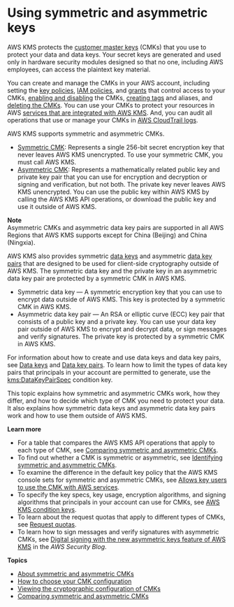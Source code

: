 # Using symmetric and asymmetric keys<a name="symmetric-asymmetric"></a>

AWS KMS protects the [customer master keys](concepts.md#master_keys) \(CMKs\) that you use to protect your data and data keys\. Your secret keys are generated and used only in hardware security modules designed so that no one, including AWS employees, can access the plaintext key material\. 

You can create and manage the CMKs in your AWS account, including setting the [key policies](key-policies.md), [IAM policies](iam-policies.md), and [grants](grants.md) that control access to your CMKs, [enabling and disabling](enabling-keys.md) the CMKs, [creating tags](tagging-keys.md) and aliases, and [deleting the CMKs](deleting-keys.md)\. You can use your CMKs to protect your resources in AWS [services that are integrated with AWS KMS](service-integration.md)\. And, you can audit all operations that use or manage your CMKs in [AWS CloudTrail logs](logging-using-cloudtrail.md)\.

AWS KMS supports symmetric and asymmetric CMKs\.
+ [Symmetric CMK](symm-asymm-concepts.md#symmetric-cmks): Represents a single 256\-bit secret encryption key that never leaves AWS KMS unencrypted\. To use your symmetric CMK, you must call AWS KMS\.
+ [Asymmetric CMK](symm-asymm-concepts.md#asymmetric-cmks): Represents a mathematically related public key and private key pair that you can use for encryption and decryption or signing and verification, but not both\. The private key never leaves AWS KMS unencrypted\. You can use the public key within AWS KMS by calling the AWS KMS API operations, or download the public key and use it outside of AWS KMS\. 

**Note**  
Asymmetric CMKs and asymmetric data key pairs are supported in all AWS Regions that AWS KMS supports except for China \(Beijing\) and China \(Ningxia\)\.

AWS KMS also provides symmetric [data keys](concepts.md#data-keys) and asymmetric [data key pairs](concepts.md#data-key-pairs) that are designed to be used for client\-side cryptography outside of AWS KMS\. The symmetric data key and the private key in an asymmetric data key pair are protected by a symmetric CMK in AWS KMS\. 
+ Symmetric data key — A symmetric encryption key that you can use to encrypt data outside of AWS KMS\. This key is protected by a symmetric CMK in AWS KMS\. 
+ Asymmetric data key pair — An RSA or elliptic curve \(ECC\) key pair that consists of a public key and a private key\. You can use your data key pair outside of AWS KMS to encrypt and decrypt data, or sign messages and verify signatures\. The private key is protected by a symmetric CMK in AWS KMS\.

For information about how to create and use data keys and data key pairs, see [Data keys](concepts.md#data-keys) and [Data key pairs](concepts.md#data-key-pairs)\. To learn how to limit the types of data key pairs that principals in your account are permitted to generate, use the [kms:DataKeyPairSpec](policy-conditions.md#conditions-kms-data-key-spec) condition key\.

This topic explains how symmetric and asymmetric CMKs work, how they differ, and how to decide which type of CMK you need to protect your data\. It also explains how symmetric data keys and asymmetric data key pairs work and how to use them outside of AWS KMS\. 

**Learn more**
+ For a table that compares the AWS KMS API operations that apply to each type of CMK, see [Comparing symmetric and asymmetric CMKs](symm-asymm-compare.md)\.
+ To find out whether a CMK is symmetric or asymmetric, see [Identifying symmetric and asymmetric CMKs](find-symm-asymm.md)\. 
+ To examine the difference in the default key policy that the AWS KMS console sets for symmetric and asymmetric CMKs, see [Allows key users to use the CMK with AWS services](key-policies.md#key-policy-service-integration)\. 
+ To specify the key specs, key usage, encryption algorithms, and signing algorithms that principals in your account can use for CMKs, see [AWS KMS condition keys](policy-conditions.md#conditions-kms)\.
+ To learn about the request quotas that apply to different types of CMKs, see [Request quotas](requests-per-second.md)\.
+ To learn how to sign messages and verify signatures with asymmetric CMKs, see [Digital signing with the new asymmetric keys feature of AWS KMS](http://aws.amazon.com/blogs/security/digital-signing-asymmetric-keys-aws-kms/) in the *AWS Security Blog*\.

**Topics**
+ [About symmetric and asymmetric CMKs](symm-asymm-concepts.md)
+ [How to choose your CMK configuration](symm-asymm-choose.md)
+ [Viewing the cryptographic configuration of CMKs](symm-asymm-crypto-config.md)
+ [Comparing symmetric and asymmetric CMKs](symm-asymm-compare.md)
